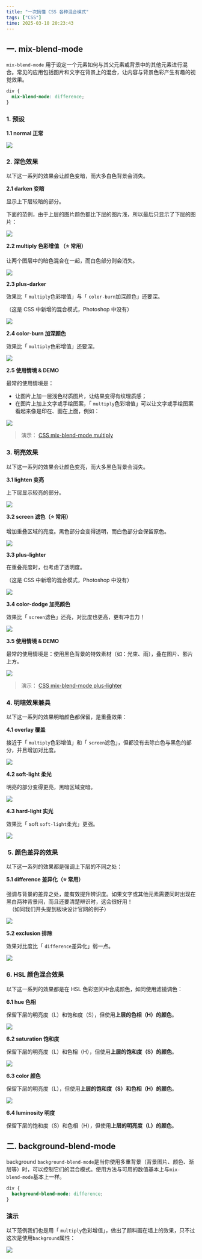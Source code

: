 ```yaml
---
title: "一次搞懂 CSS 各种混合模式"
tags: ["CSS"]
time: 2025-03-10 20:23:43
---
```


## 一. mix-blend-mode

`mix-blend-mode` 用于设定一个元素如何与其父元素或背景中的其他元素进行混合。常见的应用包括图片和文字在背景上的混合，让内容与背景色彩产生有趣的视觉效果。

```css
div {
  mix-blend-mode: difference;
}
```

### 1. 预设

**1.1 normal 正常**

<img src="/images/01.png" />

### 2. 深色效果

以下这一系列的效果会让颜色变暗，而大多白色背景会消失。

**2.1 darken 变暗**

显示上下层较暗的部分。

下面的范例，由于上层的图片颜色都比下层的图片浅，所以最后只显示了下层的图片：

<img src="/images/02.png" />

**2.2 multiply 色彩增值 （⭐️ 常用）**

让两个图层中的暗色混合在一起，而白色部分则会消失。

<img src="/images/03.png" />

**2.3 plus-darker**

效果比「 `multiply`色彩增值」与「 `color-burn`加深颜色」还要深。

（这是 CSS 中新增的混合模式，Photoshop 中没有）

<img src="/images/04.png" />

**2.4 color-burn 加深颜色**

效果比「 `multiply`色彩增值」还要深。

<img src="/images/05.png" />

**2.5 使用情境 & DEMO**

最常的使用情境是：

- 让图片上加一层浅色材质图片，让结果变得有纹理质感；
- 在图片上加上文字或手绘图案，「 `multiply`色彩增值」可以让文字或手绘图案看起来像是印在、画在上面，例如：

<img src="/images/06.png" />

> 演示： [CSS mix-blend-mode multiply](https://codepen.io/im1010ioio/pen/ZEgbzzR)

### 3. 明亮效果

以下这一系列的效果会让颜色变亮，而大多黑色背景会消失。

**3.1 lighten 变亮**

上下层显示较亮的部分。

<img src="/images/07.png" />

**3.2 screen 滤色（⭐️ 常用）**

增加重叠区域的亮度。黑色部分会变得透明，而白色部分会保留原色。

<img src="/images/08.png" />

**3.3 plus-lighter**

在重叠亮度时，也考虑了透明度。

（这是 CSS 中新增的混合模式，Photoshop 中没有）

<img src="/images/09.png" />

**3.4 color-dodge 加亮颜色**

效果比「 `screen`滤色」还亮，对比度也更高，更有冲击力！

<img src="/images/10.png" />

**3.5 使用情境 & DEMO**

最常的使用情境是：使用黑色背景的特效素材（如：光束、雨），叠在图片、影片上方。

<img src="/images/02.gif" />

> 演示： [CSS mix-blend-mode plus-lighter](https://codepen.io/im1010ioio/pen/Exqjqpp)

### 4\. 明暗效果兼具

以下这一系列的效果明暗颜色都保留，是重叠效果：

**4.1 overlay 覆盖**

接近于「 `multiply`色彩增值」和「 `screen`滤色」，但都没有去除白色与黑色的部分，并且增加对比度。

<img src="/images/11.png" />

**4.2 soft-light 柔光**

明亮的部分变得更亮，黑暗区域变暗。

<img src="/images/23.webp" />

**4.3 hard-light 实光**

效果比「 soft `soft-light`柔光」更强。

<img src="/images/12.png" />

###  5\. 颜色差异的效果

以下这一系列的效果都是强调上下层的不同之处：

**5.1 difference 差异化（⭐️ 常用）**

强调与背景的差异之处，能有效提升辨识度。如果文字或其他元素需要同时出现在黑白两种背景间，而且还要清楚辨识时，这会很好用！  
  （如同我们开头提到板块设计官网的例子）

<img src="/images/13.png" />

**5.2 exclusion 排除**

效果对比度比「 `difference`差异化」弱一点。

<img src="/images/14.png" />

### 6\. HSL 颜色混合效果

以下这一系列的效果都是在 HSL 色彩空间中合成颜色，如同使用滤镜调色：

**6.1 hue 色相**

保留下层的明亮度（L）和饱和度（S），但使用**上层的色相（H）的颜色**。

<img src="/images/15.png" />

**6.2 saturation 饱和度**

保留下层的明亮度（L）和色相（H），但使用**上层的饱和度（S）的颜色**。

<img src="/images/16.png" />

**6.3 color 颜色**

保留下层的明亮度（L），但使用**上层的饱和度（S）和色相（H）的颜色**。

<img src="/images/17.png" />

**6.4 luminosity 明度**

保留下层的饱和度（S）和色相（H），但使用**上层的明亮度（L）的颜色**。

## 二. background-blend-mode

background `background-blend-mode`是当你使用多重背景（背景图片、颜色、渐层等）时，可以控制它们的混合模式。使用方法与可用的数值基本上与`mix-blend-mode`基本上一样。

```css
div {
  background-blend-mode: difference;
}
```

### 演示

以下范例我们也是用「 `multiply`色彩增值」，做出了颜料画在墙上的效果，只不过这次是使用`background`属性：

<img src="/images/19.png" />
